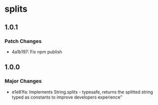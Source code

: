 # splits

## 1.0.1

### Patch Changes

- 4a1b197: Fix npm publish

## 1.0.0

### Major Changes

- e1e81fa: Implements String.splits - typesafe, returns the splitted string typed as constants to improve developers experience"
